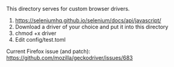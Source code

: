 This directory serves for custom browser drivers.

1. https://seleniumhq.github.io/selenium/docs/api/javascript/
2. Download a driver of your choice and put it into this directory
3. chmod +x driver
4. Edit config/test.toml

Current Firefox issue (and patch): https://github.com/mozilla/geckodriver/issues/683
